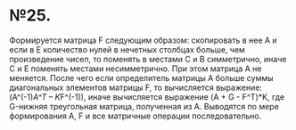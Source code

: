 # №25.
Формируется матрица F следующим образом: скопировать в нее А и если в Е количество нулей в нечетных столбцах больше, чем произведение чисел, то поменять в местами С и В симметрично, иначе С и Е поменять местами несимметрично. При этом матрица А не меняется. После чего если определитель матрицы А больше суммы диагональных элементов матрицы F, то вычисляется выражение: (A^(-1)*A^T – K*F^(-1)), иначе вычисляется выражение (A + G - F^T)*K, где G-нижняя треугольная матрица, полученная из А. Выводятся по мере формирования А, F и все матричные операции последовательно.

